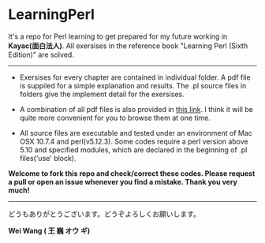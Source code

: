 LearningPerl
============

It's a repo for Perl learning to get prepared for my future working in **Kayac(面白法人)**. All exersises in the reference book "Learning Perl (Sixth Edition)" are solved.

---

* Exersises for every chapter are contained in individual folder. A pdf file is suppiled for a simple explanation and results. The .pl source files in folders give the implement detail for the exersises.

* A combination of all pdf files is also provided in [this link](). I think it will be quite more convenient for you to browse them at one time.

* All source files are executable and tested under an environment of Mac OSX 10.7.4 and perl(v5.12.3). Some codes require a perl version above 5.10 and specified modules, which are declared in the beginning of .pl files('use' block).

**Welcome to fork this repo and check/correct these codes. Please request a pull or open an issue whenever you find a mistake. Thank you very much!**

---

どうもありがとうございます。どうぞよろしくお願いします。

**Wei Wang ( 王 巍 オウ ギ)**